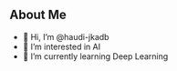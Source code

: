 ## About Me

- 👋 Hi, I’m @haudi-jkadb
- 👀 I’m interested in AI
- 🌱 I’m currently learning Deep Learning
